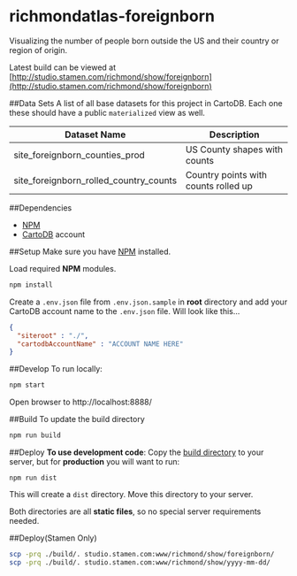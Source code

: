 # richmondatlas-foreignborn
Visualizing the number of people born outside the US and their country or region of origin.

Latest build can be viewed at [http://studio.stamen.com/richmond/show/foreignborn](http://studio.stamen.com/richmond/show/foreignborn)


##Data Sets
A list of all base datasets for this project in CartoDB.  Each one these should have a public `materialized` view as well.

Dataset Name | Description
------------ | -----------
site_foreignborn_counties_prod | US County shapes with counts
site_foreignborn_rolled_country_counts | Country points with counts rolled up

##Dependencies
* [NPM](https://www.npmjs.com/)
* [CartoDB](https://cartodb.com/) account

##Setup
Make sure you have [NPM](https://www.npmjs.com/) installed.

Load required **NPM** modules.
```bash
npm install
```

Create a `.env.json` file from `.env.json.sample` in **root** directory and add your CartoDB account name to the `.env.json` file. Will look like this...
```json
{
  "siteroot" : "./",
  "cartodbAccountName" : "ACCOUNT NAME HERE"
}
```

##Develop
To run locally:
```bash
npm start
```
Open browser to http://localhost:8888/

##Build
To update the build directory
```bash
npm run build
```

##Deploy
**To use development code**: Copy the [build directory](./build) to your server, but for **production** you will want to run:
```
npm run dist
```

This will create a `dist` directory. Move this directory to your server.

Both directories are all **static files**, so no special server requirements needed.

##Deploy(Stamen Only)
```bash
scp -prq ./build/. studio.stamen.com:www/richmond/show/foreignborn/
scp -prq ./build/. studio.stamen.com:www/richmond/show/yyyy-mm-dd/
```